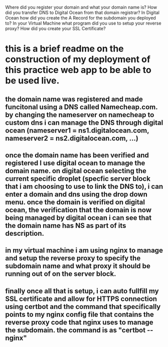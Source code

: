 Where did you register your domain and what your domain name is?
How did you transfer DNS to Digital Ocean from that domain registrar?
In Digital Ocean how did you create the A Record for the subdomain you deployed to?
In your Virtual Machine what program did you use to setup your reverse proxy?
How did you create your SSL Certificate?

# this is a brief readme on the construction of my deployment of this practice web app to be able to be used live. 

## the domain name was registered and made funcitonal using a DNS called Namecheap.com. by changing the nameserver on namecheap to custom dns i can manage the DNS through digital ocean (nameserver1 = ns1.digitalocean.com, nameserver2 = ns2.digitalocean.com, ...)

## once the domain name has been verified and registered I use digital ocean to manage the domain name. on digital ocean selecting the current specific droplet (specfic server block that i am choosing to use to link the DNS to), i can enter a domain and dns using the drop down menu. once the domain is verified on digital ocean, the verification that the domain is now being managed by digital ocean i can see that the domain name has NS as part of its description.

## in my virtual machine i am using nginx to manage and setup the reverse proxy to specify the subdomain name and what proxy it should be running out of on the server block. 

## finally once all that is setup, i can auto fullfill my SSL certificate and allow for HTTPS connection using certbot and the command that specifically points to my nginx config file that contains the reverse proxy code that nginx uses to manage the subdomain. the command is as "certbot --nginx"